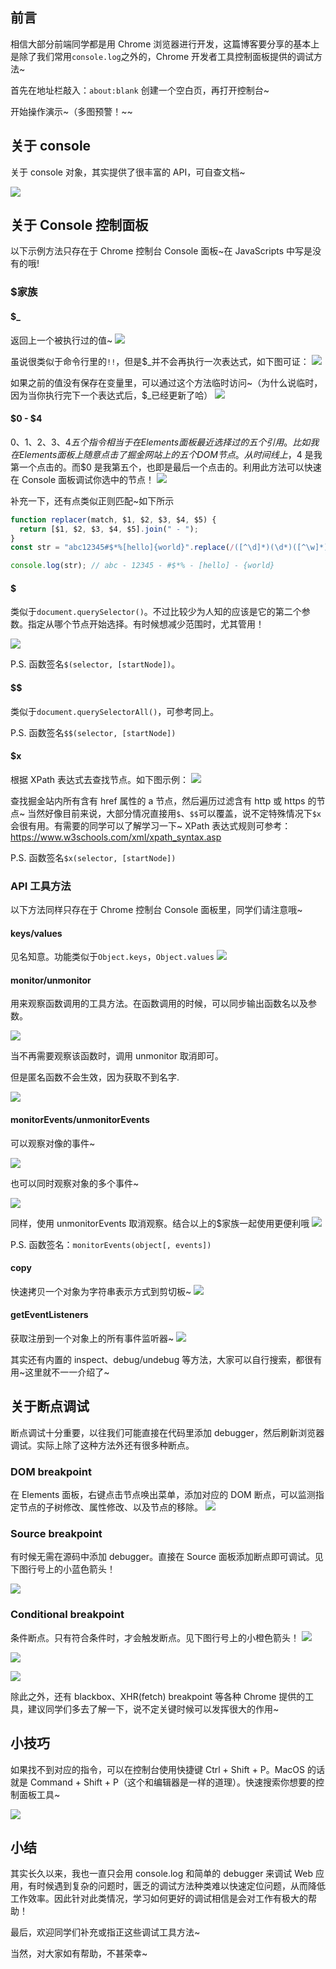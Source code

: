 ## 前言

相信大部分前端同学都是用 Chrome 浏览器进行开发，这篇博客要分享的基本上是除了我们常用`console.log`之外的，Chrome 开发者工具控制面板提供的调试方法~

首先在地址栏敲入：`about:blank` 创建一个空白页，再打开控制台~

开始操作演示~（多图预警！~~

## 关于 console

关于 console 对象，其实提供了很丰富的 API，可自查文档~

![](https://user-gold-cdn.xitu.io/2019/6/23/16b836c7eb77592f?w=1352&h=288&f=png&s=73072)

## 关于 Console 控制面板

以下示例方法只存在于 Chrome 控制台 Console 面板~在 JavaScripts 中写是没有的哦!

### \$家族

#### \$\_

返回上一个被执行过的值~
![](https://user-gold-cdn.xitu.io/2019/6/23/16b8377c5fa623e3?w=1006&h=312&f=png&s=27696)

虽说很类似于命令行里的`!!`，但是\$\_并不会再执行一次表达式，如下图可证：
![](https://user-gold-cdn.xitu.io/2019/6/23/16b83872693bac52?w=996&h=210&f=png&s=23237)

如果之前的值没有保存在变量里，可以通过这个方法临时访问~（为什么说临时，因为当你执行完下一个表达式后，\$\_已经更新了哈）
![](https://user-gold-cdn.xitu.io/2019/6/23/16b838de56b73e00?w=998&h=288&f=png&s=47063)

#### $0 - $4

$0、$1、$2、$3、$4五个指令相当于在Elements面板最近选择过的五个引用。
比如我在Elements面板上随意点击了掘金网站上的五个DOM节点。从时间线上，$4 是我第一个点击的。而\$0 是我第五个，也即是最后一个点击的。利用此方法可以快速在 Console 面板调试你选中的节点！
![](https://user-gold-cdn.xitu.io/2019/6/23/16b8395babe03406?w=1354&h=564&f=png&s=108164)

补充一下，还有点类似正则匹配~如下所示

```js
function replacer(match, $1, $2, $3, $4, $5) {
  return [$1, $2, $3, $4, $5].join(" - ");
}
const str = "abc12345#$*%[hello]{world}".replace(/([^\d]*)(\d*)([^\w]*)(\[.*\])(\{.*\})/, replacer);

console.log(str); // abc - 12345 - #$*% - [hello] - {world}
```

#### \$

类似于`document.querySelector()`。不过比较少为人知的应该是它的第二个参数。指定从哪个节点开始选择。有时候想减少范围时，尤其管用！

![](https://user-gold-cdn.xitu.io/2019/6/23/16b83aa6da347354?w=1384&h=392&f=png&s=92944)

P.S. 函数签名`$(selector, [startNode])`。

#### \$\$

类似于`document.querySelectorAll()`，可参考同上。

P.S. 函数签名`$$(selector, [startNode])`

#### \$x

根据 XPath 表达式去查找节点。如下图示例：
![](https://user-gold-cdn.xitu.io/2019/6/23/16b83c0e1f4b970c?w=1278&h=624&f=png&s=240156)

查找掘金站内所有含有 href 属性的 a 节点，然后遍历过滤含有 http 或 https 的节点~
当然好像目前来说，大部分情况直接用`$`、`$$`可以覆盖，说不定特殊情况下`$x`会很有用。有需要的同学可以了解学习一下~
XPath 表达式规则可参考：https://www.w3schools.com/xml/xpath_syntax.asp

P.S. 函数签名`$x(selector, [startNode])`

### API 工具方法

以下方法同样只存在于 Chrome 控制台 Console 面板里，同学们请注意哦~

#### keys/values

见名知意。功能类似于`Object.keys`，`Object.values`
![](https://user-gold-cdn.xitu.io/2019/6/23/16b83ccc85bb2ea9?w=1384&h=606&f=png&s=127021)

#### monitor/unmonitor

用来观察函数调用的工具方法。在函数调用的时候，可以同步输出函数名以及参数。

![](https://user-gold-cdn.xitu.io/2019/6/23/16b840e55e72de2a?w=1126&h=572&f=png&s=70087)

当不再需要观察该函数时，调用 unmonitor 取消即可。

但是匿名函数不会生效，因为获取不到名字.

![](https://user-gold-cdn.xitu.io/2019/6/23/16b841018b846e54?w=778&h=142&f=png&s=14757)

#### monitorEvents/unmonitorEvents

可以观察对像的事件~

![](https://user-gold-cdn.xitu.io/2019/6/23/16b84123a97d0532?w=1192&h=418&f=png&s=103498)

也可以同时观察对象的多个事件~

![](https://user-gold-cdn.xitu.io/2019/6/23/16b8413ad5205cde?w=1200&h=328&f=png&s=86767)

同样，使用 unmonitorEvents 取消观察。结合以上的\$家族一起使用更便利哦
![](https://user-gold-cdn.xitu.io/2019/6/23/16b841866add55f8?w=1180&h=324&f=png&s=82400)

P.S. 函数签名：`monitorEvents(object[, events])`

#### copy

快速拷贝一个对象为字符串表示方式到剪切板~
![](https://user-gold-cdn.xitu.io/2019/6/23/16b843a2416f3056?w=794&h=416&f=png&s=39872)

#### getEventListeners

获取注册到一个对象上的所有事件监听器~
![](https://user-gold-cdn.xitu.io/2019/6/23/16b843bf70a171a7?w=1298&h=356&f=png&s=68721)

其实还有内置的 inspect、debug/undebug 等方法，大家可以自行搜索，都很有用~这里就不一一介绍了~

## 关于断点调试

断点调试十分重要，以往我们可能直接在代码里添加 debugger，然后刷新浏览器调试。实际上除了这种方法外还有很多种断点。

### DOM breakpoint

在 Elements 面板，右键点击节点唤出菜单，添加对应的 DOM 断点，可以监测指定节点的子树修改、属性修改、以及节点的移除。
![](https://user-gold-cdn.xitu.io/2019/6/23/16b841ecf5f823fa?w=832&h=292&f=png&s=308813)

### Source breakpoint

有时候无需在源码中添加 debugger。直接在 Source 面板添加断点即可调试。见下图行号上的小蓝色箭头！

![](https://user-gold-cdn.xitu.io/2019/6/23/16b8425d6683bbd0?w=900&h=346&f=png&s=102291)

### Conditional breakpoint

条件断点。只有符合条件时，才会触发断点。见下图行号上的小橙色箭头！
![](https://user-gold-cdn.xitu.io/2019/6/23/16b8428ffe44bf5b?w=980&h=260&f=png&s=177595)

![](https://user-gold-cdn.xitu.io/2019/6/23/16b842d201cf882d?w=1000&h=320&f=png&s=58191)

![](https://user-gold-cdn.xitu.io/2019/6/23/16b842de33b638f5?w=976&h=240&f=png&s=52114)

除此之外，还有 blackbox、XHR(fetch) breakpoint 等各种 Chrome 提供的工具，建议同学们多去了解一下，说不定关键时候可以发挥很大的作用~

## 小技巧

如果找不到对应的指令，可以在控制台使用快捷键 Ctrl + Shift + P。MacOS 的话就是 Command + Shift + P（这个和编辑器是一样的道理）。快速搜索你想要的控制面板工具~

![](https://user-gold-cdn.xitu.io/2019/6/23/16b8436074e9d52e?w=1280&h=744&f=png&s=94302)

## 小结

其实长久以来，我也一直只会用 console.log 和简单的 debugger 来调试 Web 应用，有时候遇到复杂的问题时，匮乏的调试方法种类难以快速定位问题，从而降低工作效率。因此针对此类情况，学习如何更好的调试相信是会对工作有极大的帮助！

最后，欢迎同学们补充或指正这些调试工具方法~

当然，对大家如有帮助，不甚荣幸~
